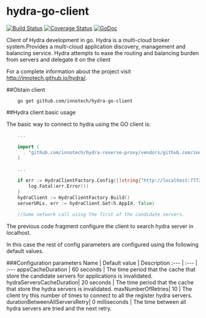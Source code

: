 hydra-go-client
===============
[![Build Status](https://travis-ci.org/innotech/hydra-go-client.svg?branch=master)](https://travis-ci.org/innotech/hydra-go-client) [![Coverage Status](https://coveralls.io/repos/innotech/hydra-go-client/badge.png?branch=master)](https://coveralls.io/r/innotech/hydra-go-client?branch=master) [![GoDoc](https://godoc.org/github.com/innotech/hydra-go-client/client?status.png)](https://godoc.org/github.com/innotech/hydra-go-client/client)

Client of Hydra development in go. Hydra is a multi-cloud broker system.Provides a multi-cloud application discovery, management and balancing service. Hydra attempts to ease the routing and balancing burden from servers and delegate it on the client 

For a complete information about the project visit http://innotech.github.io/hydra/.

##Obtain client

```
    go get github.com/innotech/hydra-go-client
```

##Hydra client basic usage

The basic way to connect to hydra using the GO client is:

```go
    ...
    
    import (
  	  . "github.com/innotech/hydra-reverse-proxy/vendors/github.com/innotech/hydra-go-client/client"
  	)
  
    ...

    if err := HydraClientFactory.Config([]string{"http://localhost:7772"}); err != nil {
  		log.Fatal(err.Error())
  	}
    hydraClient := HydraClientFactory.Build()
    serverURLs, err := hydraClient.Get(h.AppId, false)
  
    //Some network call using the first of the candidate servers.

```

The previous code fragment configure the client to search hydra server in localhost.

In this case the rest of config parameters are configured using the following default values.

###Configuration parameters
Name | Default value | Description 
:---  | :--- | :---
appsCacheDuration | 60 seconds | The time period that the cache that store the candidate servers for applications is invalidated.
hydraServersCacheDuration| 20 seconds | The time period that the cache that store the hydra servers is invalidated.
maxNumberOfRetries| 10 | The client try this number of times to connect to all the register hydra servers.
durationBetweenAllServersRetry| 0 milliseconds | The time between all hydra servers are tried and the next retry.


